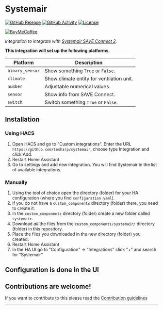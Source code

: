 # Systemair

[![GitHub Release][releases-shield]][releases]
[![GitHub Activity][commits-shield]][commits]
[![License][license-shield]](LICENSE)

[![BuyMeCoffee][buymecoffeebadge]][buymecoffee]

_Integration to integrate with [Systemair SAVE Connect 2][systemair]._

**This integration will set up the following platforms.**

Platform | Description
-- | --
`binary_sensor` | Show something `True` or `False`.
`climate` | Show climate entity for ventilation unit.
`number` | Adjustable numerical values.
`sensor` | Show info from SAVE Connect.
`switch` | Switch something `True` or `False`.

## Installation

### Using HACS

1. Open HACS and go to "Custom integrations". Enter the URL `https://github.com/tesharp/systemair`, choose type Integration and click Add. 
2. Restart Home Assistant
3. Go to settings and add new integration. You will find Systemair in the list of available integrations. 

### Manually

1. Using the tool of choice open the directory (folder) for your HA configuration (where you find `configuration.yaml`).
1. If you do not have a `custom_components` directory (folder) there, you need to create it.
1. In the `custom_components` directory (folder) create a new folder called `systemair`.
1. Download _all_ the files from the `custom_components/systemair/` directory (folder) in this repository.
1. Place the files you downloaded in the new directory (folder) you created.
1. Restart Home Assistant
1. In the HA UI go to "Configuration" -> "Integrations" click "+" and search for "Systemair"

## Configuration is done in the UI

<!---->

## Contributions are welcome!

If you want to contribute to this please read the [Contribution guidelines](CONTRIBUTING.md)

***

[buymecoffee]: https://buymeacoffee.com/tesharp
[buymecoffeebadge]: https://img.shields.io/badge/buy%20me%20a%20coffee-donate-yellow.svg?style=for-the-badge
[commits-shield]: https://img.shields.io/github/commit-activity/y/tesharp/systemair.svg?style=for-the-badge
[commits]: https://github.com/tesharp/systemair/commits/main
[systemair]: https://www.systemair.com/no-no/produkter/boligventilasjon/ventilasjonsaggregater/latest-residential-ventilation-products#saveconnect
[forum-shield]: https://img.shields.io/badge/community-forum-brightgreen.svg?style=for-the-badge
[forum]: https://community.home-assistant.io/
[license-shield]: https://img.shields.io/github/license/tesharp/systemair.svg?style=for-the-badge
[maintenance-shield]: https://img.shields.io/badge/maintainer-Joakim%20Sørensen%20%40ludeeus-blue.svg?style=for-the-badge
[releases-shield]: https://img.shields.io/github/release/tesharp/systemair.svg?style=for-the-badge
[releases]: https://github.com/tesharp/systemair/releases
